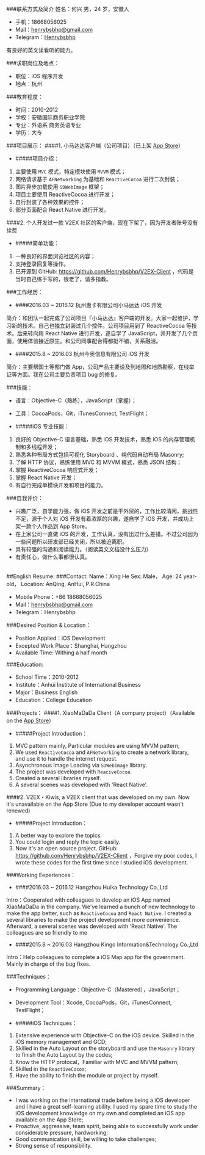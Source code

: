 ###联系方式及简介
姓名：何兴
男，24 岁，安徽人


* 手机：18668056025 
* Mail：henrybsbhp@gmail.com
* Telegram：[Henrybsbhp](https://t.me/Henrybsbhp)

有良好的英文读看听的能力。

###求职岗位及地点：

* 职位：iOS 程序开发
* 地点：杭州

###教育程度：
* 时间：2010-2012
* 学校：安徽国际商务职业学院
* 专业：外语系 商务英语专业
* 学历：大专



###项目展示：
####1. 小马达达客户端（公司项目）（已上架 [App Store](https://itunes.apple.com/cn/app/xiao-ma-da-da/id991665445?mt=8)）

* #####项目介绍：

1. 主要使用 `MVC` 模式，特定模块使用 `MVVM` 模式；
2. 网络请求基于 `AFNetworking` 为基础和 `ReactiveCocoa` 进行二次封装；
3. 图片异步加载使用 `SDWebImage` 框架；
3. 项目主要使用 ReactiveCocoa 进行开发；
4. 自行封装了各种效果的控件；
6. 部分页面配合 React Native 进行开发。


####2. 个人开发过一款 V2EX 社区的客户端，现在下架了，因为开发者账号没有续费

* #####简单功能：

1. 一种良好的界面浏览社区的内容；
2. 支持登录回复等操作。
3. 已开源到 GitHub: https://github.com/Henrybsbhp/V2EX-Client
，代码是当时自己练手写的，很老了，请多指教。

###工作经历：
	
* ####2016.03 ~ 2016.12 杭州惠卡有限公司小马达达 iOS 开发

 简介：和团队一起完成了公司项目『小马达达』客户端的开发。大家一起维护，学习新的技术。自己也独立封装过几个控件。公司项目用到了 ReactiveCocoa 等技术。后来转向用 React Native 进行开发，遂自学了 JavaScript，并开发了几个页面，使用体验接近原生。和公司同事配合得都挺不错，关系融洽。


* ####2015.8 ~ 2016.03 杭州今奥信息有限公司 iOS 开发

 简介：主要帮国土等部门做 App，公司产品主要设及到地图和地质勘察，在线举证等方面。我在公司主要负责项目 bug 的修复。

###技能：
* 语言：Objective-C（熟练），JavaScript（掌握）；
* 工具：CocoaPods，Git，iTunesConnect, TestFlight；


* #####iOS 专业技能：

1. 良好的 Objective-C 语言基础，熟悉 iOS 开发技术，熟悉 iOS 的内存管理机制和多线程开发；
2. 熟悉各种布局方式包括可视化 Storyboard 、纯代码自动布局 Masonry;
3. 了解 HTTP 协议，熟练使用 MVC 和 MVVM 模式，熟悉 JSON 结构；
4. 掌握 ReactiveCocoa 响应式开发；
5. 掌握 React Native 开发；
6. 有自行完成单模块开发和项目的能力。

###自我评价：
* 兴趣广泛，自学能力强，做 iOS 开发之前是干外贸的，工作比较清闲，挑战性不足，源于个人对 iOS 开发有着浓厚的兴趣，遂自学了 iOS 开发，并成功上架一款个人作品到 App Store。
* 在上家公司一直做 iOS 的开发，工作认真，没有出过什么差错。不过公司因为一些问题所以研发部已经关闭，所以被迫离职。
* 具有较强的沟通和阅读能力。（阅读英文文档没什么压力） 
* 有责任心，做什么事都很认真。



<br>
##English Resume:
###Contact:
Name：Xing He
Sex: Male，
Age: 24 year-old，
Location: AnQing, AnHui, P.R.China


* Mobile Phone：+86 18668056025 
* Mail：henrybsbhp@gmail.com
* Telegram：Henrybsbhp

###Desired Position & Location：

* Position Applied：iOS Development
* Excepted Work Place：Shanghai, Hangzhou
* Available Time: Withing a half month

###Education:
* School Time：2010-2012
* Institute：Anhui Institute of International Business
* Major：Business English
* Education：College Education



###Projects：
####1. XiaoMaDaDa Client（A company project）（Available on the [App Store](https://itunes.apple.com/cn/app/xiao-ma-da-da/id991665445?mt=8)）

* #####Project Introduction：

1. MVC pattern mainly, Particular modules are using MVVM pattern;
2. We used `ReactiveCocoa` and `AFNetworking` to create a network library, and use it to handle the internet request.
3. Asynchronous Image Loading via `SDWebImage` library.
3. The project was developed with `ReaciveCocoa`.
4. Created a several libraries myself.
6. A several scenes was developed with 'React Native'.


####2. V2EX・Kiwis, a V2EX client that was developed on my own. Now it's unavailable on the App Store (Due to my developer account wasn't renewed)

* #####Project Introduction：

1. A better way to explore the topics.
2. You could login and reply the topic easily.
3. Now it's an open source project. GitHub: https://github.com/Henrybsbhp/V2EX-Client
，Forgive my poor codes, I wrote these codes for the first time since I studied iOS development.

###Working Eeperiences：
	
* ####2016.03 ~ 2016.12 Hangzhou Huika Technology Co.,Ltd

 Intro：Cooperated with colleagues to develop an iOS App named XiaoMaDaDa in the company. We've learned a bunch of new technology to make the app better, such as `ReactiveCocoa` and `React Native`. I created a several libraries to make the project development more convenience. Afterward, a several scenes was developed with 'React Native'. The colleagues are so friendly to me


* ####2015.8 ~ 2016.03 Hangzhou Kingo Information&Technology Co.,Ltd

 Intro：Help colleagues to complete a iOS Map app for the government. Mainly in charge of the bug fixes.

###Techniques：
* Programming Language：Objective-C（Mastered），JavaScript；
* Development Tool：Xcode, CocoaPods，Git，iTunesConnect, TestFlight；


* #####iOS Techniques：

1. Extensive experience with Objective-C on the iOS device. Skilled in the iOS memory management and GCD;
2. Skilled in the Auto Layout on the storyboard and use the `Masonry` library to finish the Auto Layout by the codes;
3. Know the HTTP protocal，Familiar with MVC and MVVM pattern;
4. Skilled in the `ReactiveCocoa`;
6. Have the ability to finish the module or project by myself.

###Summary：
* I was working on the international trade before being a iOS developer and I have a great self-learning ability. I used my spare time to study the iOS development knowledge on my own and completed an iOS app available on the App Store;
* Proactive, aggressive, team spirit, being able to successfully work under considerable pressure, hardworking;
* Good communication skill, be willing to take challenges; 
* Strong sense of responsibility.



